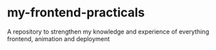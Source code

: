 # my-frontend-practicals
A repository to strengthen my knowledge and experience of everything frontend, animation and deployment
